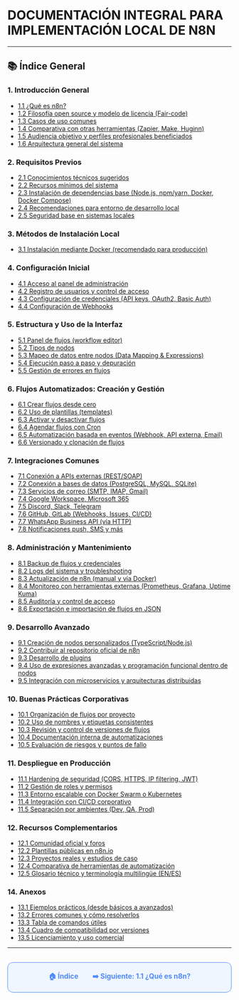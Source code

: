 # DOCUMENTACIÓN INTEGRAL PARA IMPLEMENTACIÓN LOCAL DE N8N

---

## 📚 Índice General

### 1. Introducción General
- [1.1 ¿Qué es n8n?](Introduccion-General/1.1.%20Que-es-n8n.md)
- [1.2 Filosofía open source y modelo de licencia (Fair-code)](Introduccion-General/1.2.%20Filosofia%20Open%20Source%20y%20Modelo%20de%20Licencia%20(%20Fair-Code%20).md)
- [1.3 Casos de uso comunes](Introduccion-General/1.3.%20Casos%20de%20Uso%20Comunes.md)
- [1.4 Comparativa con otras herramientas (Zapier, Make, Huginn)](Introduccion-General/1.4.%20Comparativa%20con%20otras%20herramientas.md)
- [1.5 Audiencia objetivo y perfiles profesionales beneficiados](Introduccion-General/1.5.%20Audiencia%20objetivo%20y%20perfiles%20profesionales%20beneficiados.md)
- [1.6 Arquitectura general del sistema](Introduccion-General/1.6.%20Arquitectura%20General%20del%20Sistema.md)

### 2. Requisitos Previos
- [2.1 Conocimientos técnicos sugeridos](Requisitos-Previos/2.1.%20Conocimientos%20Tecnicos%20Sugeridos.md)
- [2.2 Recursos mínimos del sistema](Requisitos-Previos/2.2.%20Recursos%20minimos%20del%20sistema.md)
- [2.3 Instalación de dependencias base (Node.js, npm/yarn, Docker, Docker Compose)](Requisitos-Previos/2.3.%20Instalacion%20de%20dependencias%20base.md)
- [2.4 Recomendaciones para entorno de desarrollo local]((./Requisitos-Previos/2.4.%20Recomendaciones%20para%20entorno%20de%20desarrollo%20local.md))
- [2.5 Seguridad base en sistemas locales](Requisitos-Previos/2.5.%20Seguridad%20base%20en%20sistemas%20locales.md)

### 3. Métodos de Instalación Local
- [3.1 Instalación mediante Docker (recomendado para producción)](Metodos-de-Instalacion-Local/3.1.%20Instalacion%20mediante%20Docker.md)

### 4. Configuración Inicial
- [4.1 Acceso al panel de administración](Configuracion-Inicial/4.1.%20Acceso%20al%20panel%20de%20administración.md)
- [4.2 Registro de usuarios y control de acceso](Configuracion-Inicial/4.2%20Registro%20de%20usuarios%20y%20control%20de%20acceso.md)
- [4.3 Configuración de credenciales (API keys, OAuth2, Basic Auth)](Configuracion-Inicial/4.3%20Configuración%20de%20credenciales%20(API%20keys,%20OAuth2,%20Basic%20Auth).md)
- [4.4 Configuración de Webhooks](Configuracion-Inicial/4.4%20Configuración%20de%20Webhooks.md)

### 5. Estructura y Uso de la Interfaz
- [5.1 Panel de flujos (workflow editor)](Estructura-y-Uso-de-la-Interfaz/5.1.%20Panel%20de%20flujos%20(workflow).md)
- [5.2 Tipos de nodos](Estructura-y-Uso-de-la-Interfaz/5.2.%20Tipos%20de%20nodos.md)
- [5.3 Mapeo de datos entre nodos (Data Mapping & Expressions)](Estructura-y-Uso-de-la-Interfaz/5.3.%20Mapeo%20de%20datos%20entre%20nodos%20(Data%20Mapping%20&%20Expressions).md)
- [5.4 Ejecución paso a paso y depuración](Estructura-y-Uso-de-la-Interfaz/5.4.%20Ejecución%20paso%20a%20paso%20y%20depuración.md)
- [5.5 Gestión de errores en flujos](Estructura-y-Uso-de-la-Interfaz/5.5.%20Gestión%20de%20errores%20en%20flujos.md)

### 6. Flujos Automatizados: Creación y Gestión
- [6.1 Crear flujos desde cero](#)
- [6.2 Uso de plantillas (templates)](#)
- [6.3 Activar y desactivar flujos](#)
- [6.4 Agendar flujos con Cron](#)
- [6.5 Automatización basada en eventos (Webhook, API externa, Email)](#)
- [6.6 Versionado y clonación de flujos](#)

### 7. Integraciones Comunes
- [7.1 Conexión a APIs externas (REST/SOAP)](#)
- [7.2 Conexión a bases de datos (PostgreSQL, MySQL, SQLite)](#)
- [7.3 Servicios de correo (SMTP, IMAP, Gmail)](#)
- [7.4 Google Workspace, Microsoft 365](#)
- [7.5 Discord, Slack, Telegram](#)
- [7.6 GitHub, GitLab (Webhooks, Issues, CI/CD)](#)
- [7.7 WhatsApp Business API (vía HTTP)](#)
- [7.8 Notificaciones push, SMS y más](#)

### 8. Administración y Mantenimiento
- [8.1 Backup de flujos y credenciales](#)
- [8.2 Logs del sistema y troubleshooting](#)
- [8.3 Actualización de n8n (manual y vía Docker)](#)
- [8.4 Monitoreo con herramientas externas (Prometheus, Grafana, Uptime Kuma)](#)
- [8.5 Auditoría y control de acceso](#)
- [8.6 Exportación e importación de flujos en JSON](#)

### 9. Desarrollo Avanzado
- [9.1 Creación de nodos personalizados (TypeScript/Node.js)](#)
- [9.2 Contribuir al repositorio oficial de n8n](#)
- [9.3 Desarrollo de plugins](#)
- [9.4 Uso de expresiones avanzadas y programación funcional dentro de nodos](#)
- [9.5 Integración con microservicios y arquitecturas distribuidas](#)

### 10. Buenas Prácticas Corporativas
- [10.1 Organización de flujos por proyecto](#)
- [10.2 Uso de nombres y etiquetas consistentes](#)
- [10.3 Revisión y control de versiones de flujos](#)
- [10.4 Documentación interna de automatizaciones](#)
- [10.5 Evaluación de riesgos y puntos de fallo](#)

### 11. Despliegue en Producción
- [11.1 Hardening de seguridad (CORS, HTTPS, IP filtering, JWT)](#)
- [11.2 Gestión de roles y permisos](#)
- [11.3 Entorno escalable con Docker Swarm o Kubernetes](#)
- [11.4 Integración con CI/CD corporativo](#)
- [11.5 Separación por ambientes (Dev, QA, Prod)](#)

### 12. Recursos Complementarios
- [12.1 Comunidad oficial y foros](#)
- [12.2 Plantillas públicas en n8n.io](#)
- [12.3 Proyectos reales y estudios de caso](#)
- [12.4 Comparativa de herramientas de automatización](#)
- [12.5 Glosario técnico y terminología multilingüe (EN/ES)](#)

### 14. Anexos
- [13.1 Ejemplos prácticos (desde básicos a avanzados)](#)
- [13.2 Errores comunes y cómo resolverlos](#)
- [13.3 Tabla de comandos útiles](#)
- [13.4 Cuadro de compatibilidad por versiones](#)
- [13.5 Licenciamiento y uso comercial](#)

---

<div align="center" style="border: 1px solid #4F8AFA; border-radius: 12px; padding: 20px; background: #f0f6ff; margin-top: 32px; display: flex; justify-content: center; gap: 32px;">
  <a href="#" style="text-decoration:none; font-weight: bold; color: #4F8AFA; font-size: 1.1em;">🏠 Índice</a>
  <a href="Introduccion-General/1.1.%20Que-es-n8n.md" style="text-decoration:none; font-weight: bold; color: #4F8AFA; font-size: 1.1em;">➡️ Siguiente: 1.1 ¿Qué es n8n?</a>
</div>